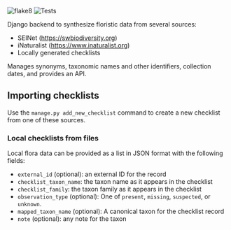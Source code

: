![flake8](https://github.com/ethankward/flora_synthesis/actions/workflows/main.yml/badge.svg)
![Tests](https://github.com/ethankward/flora_synthesis/actions/workflows/test_django.yml/badge.svg)

Django backend to synthesize floristic data from several sources:
* SEINet (https://swbiodiversity.org)
* iNaturalist (https://www.inaturalist.org)
* Locally generated checklists

Manages synonyms, taxonomic names and other identifiers, collection dates, and provides an API.

## Importing checklists
Use the `manage.py add_new_checklist` command to create a new checklist from one of these sources.

### Local checklists from files ###
Local flora data can be provided as a list in JSON format with the following fields:
* `external_id` (optional): an external ID for the record
* `checklist_taxon_name`: the taxon name as it appears in the checklist
* `checklist_family`: the taxon family as it appears in the checklist
* `observation_type` (optional): One of `present`, `missing`, `suspected`, or `unknown`.
* `mapped_taxon_name` (optional): A canonical taxon for the checklist record
* `note` (optional): any note for the taxon
